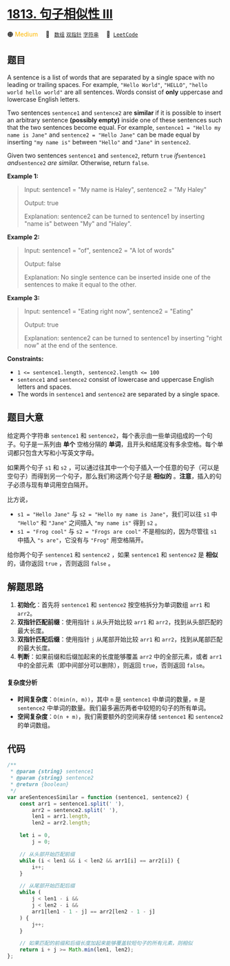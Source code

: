 # [1813. 句子相似性 III](https://leetcode.com/problems/sentence-similarity-iii)

🟠 <font color=#ffb800>Medium</font>&emsp; 🔖&ensp; [`数组`](/leetcode/outline/tag/array.md) [`双指针`](/leetcode/outline/tag/two-pointers.md) [`字符串`](/leetcode/outline/tag/string.md)&emsp; 🔗&ensp;[`LeetCode`](https://leetcode.com/problems/sentence-similarity-iii)

## 题目

A sentence is a list of words that are separated by a single space with no
leading or trailing spaces. For example, `"Hello World"`, `"HELLO"`, `"hello
world hello world"` are all sentences. Words consist of **only** uppercase and
lowercase English letters.

Two sentences `sentence1` and `sentence2` are **similar** if it is possible to
insert an arbitrary sentence **(possibly empty)** inside one of these
sentences such that the two sentences become equal. For example, `sentence1 =
"Hello my name is Jane"` and `sentence2 = "Hello Jane"` can be made equal by
inserting `"my name is"` between `"Hello"` and `"Jane"` in `sentence2`.

Given two sentences `sentence1` and `sentence2`, return `true` _if_`sentence1`
_and_`sentence2` _are similar._ Otherwise, return `false`.

**Example 1:**

> Input: sentence1 = "My name is Haley", sentence2 = "My Haley"
>
> Output: true
>
> Explanation: sentence2 can be turned to sentence1 by inserting "name is" between "My" and "Haley".

**Example 2:**

> Input: sentence1 = "of", sentence2 = "A lot of words"
>
> Output: false
>
> Explanation: No single sentence can be inserted inside one of the sentences to make it equal to the other.

**Example 3:**

> Input: sentence1 = "Eating right now", sentence2 = "Eating"
>
> Output: true
>
> Explanation: sentence2 can be turned to sentence1 by inserting "right now" at the end of the sentence.

**Constraints:**

- `1 <= sentence1.length, sentence2.length <= 100`
- `sentence1` and `sentence2` consist of lowercase and uppercase English letters and spaces.
- The words in `sentence1` and `sentence2` are separated by a single space.

## 题目大意

给定两个字符串 `sentence1` 和 `sentence2`，每个表示由一些单词组成的一个句子。句子是一系列由 **单个** 空格分隔的 **单词**，且开头和结尾没有多余空格。每个单词都只包含大写和小写英文字母。

如果两个句子 `s1` 和 `s2` ，可以通过往其中一个句子插入一个任意的句子（可以是空句子）而得到另一个句子，那么我们称这两个句子是 **相似的** 。**注意**，插入的句子必须与现有单词用空白隔开。

比方说，

- `s1 = "Hello Jane"` 与 `s2 = "Hello my name is Jane"`，我们可以往 `s1` 中 `"Hello"` 和 `"Jane"` 之间插入 `"my name is"` 得到 `s2` 。
- `s1 = "Frog cool"` 与 `s2 = "Frogs are cool"` 不是相似的，因为尽管往 `s1` 中插入 `"s are"`，它没有与 `"Frog"` 用空格隔开。

给你两个句子 `sentence1` 和 `sentence2` ，如果 `sentence1` 和 `sentence2` 是 **相似** 的，请你返回 `true` ，否则返回 `false` 。

## 解题思路

1. **初始化**：首先将 `sentence1` 和 `sentence2` 按空格拆分为单词数组 `arr1` 和 `arr2`。
2. **双指针匹配前缀**：使用指针 `i` 从头开始比较 `arr1` 和 `arr2`，找到从头部匹配的最大长度。
3. **双指针匹配后缀**：使用指针 `j` 从尾部开始比较 `arr1` 和 `arr2`，找到从尾部匹配的最大长度。
4. **判断**：如果前缀和后缀加起来的长度能够覆盖 `arr2` 中的全部元素，或者 `arr1` 中的全部元素（即中间部分可以删除），则返回 `true`，否则返回 `false`。

#### 复杂度分析

- **时间复杂度**：`O(min(n, m))`，其中 `n` 是 `sentence1` 中单词的数量，`m` 是 `sentence2` 中单词的数量。我们最多遍历两者中较短的句子的所有单词。
- **空间复杂度**：`O(n + m)`，我们需要额外的空间来存储 `sentence1` 和 `sentence2` 的单词数组。

## 代码

```javascript
/**
 * @param {string} sentence1
 * @param {string} sentence2
 * @return {boolean}
 */
var areSentencesSimilar = function (sentence1, sentence2) {
	const arr1 = sentence1.split(' '),
		arr2 = sentence2.split(' '),
		len1 = arr1.length,
		len2 = arr2.length;

	let i = 0,
		j = 0;

	// 从头部开始匹配前缀
	while (i < len1 && i < len2 && arr1[i] == arr2[i]) {
		i++;
	}

	// 从尾部开始匹配后缀
	while (
		j < len1 - i &&
		j < len2 - i &&
		arr1[len1 - 1 - j] == arr2[len2 - 1 - j]
	) {
		j++;
	}

	// 如果匹配的前缀和后缀长度加起来能够覆盖较短句子的所有元素，则相似
	return i + j >= Math.min(len1, len2);
};
```
